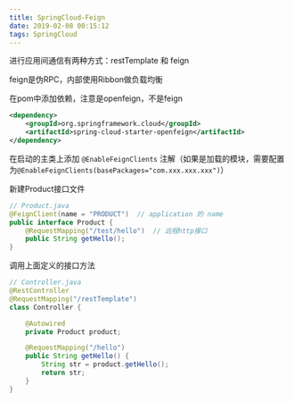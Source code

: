 ```yaml
---
title: SpringCloud-Feign
date: 2019-02-08 00:15:12
tags: SpringCloud
---
```


进行应用间通信有两种方式：restTemplate 和 feign  

feign是伪RPC，内部使用Ribbon做负载均衡  

在pom中添加依赖，注意是openfeign，不是feign  

```xml
<dependency>
    <groupId>org.springframework.cloud</groupId>
    <artifactId>spring-cloud-starter-openfeign</artifactId>
</dependency>
```

在启动的主类上添加 `@EnableFeignClients` 注解（如果是加载的模块，需要配置为`@EnableFeignClients(basePackages="com.xxx.xxx.xxx")`）

新建Product接口文件

```java
// Product.java
@FeignClient(name = "PRODUCT")  // application 的 name
public interface Product {
    @RequestMapping("/test/hello")  // 远程http接口
    public String getHello();
}
```

调用上面定义的接口方法

```java
// Controller.java
@RestController
@RequestMapping("/restTemplate")
class Controller {

    @Autowired
    private Product product;

    @RequestMapping("/hello")
    public String getHello() {
        String str = product.getHello();
        return str;
    }
}
```